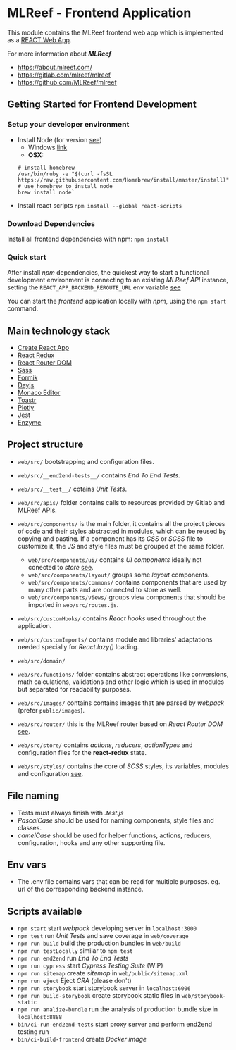 MLReef - Frontend Application
=============

This module contains the MLReef frontend web app which is implemented as a [REACT Web App](https://reactjs.org/).

For more information about ***MLReef***
- https://about.mlreef.com/
- https://gitlab.com/mlreef/mlreef
- https://github.com/MLReef/mlreef


## Getting Started for Frontend Development

### Setup your developer environment
* Install Node (for version [see](/web/Dockerfile))
  * Windows [link](https://nodejs.org/en/download/)
  * **OSX:**
  ```shell script
  # install homebrew
  /usr/bin/ruby -e "$(curl -fsSL https://raw.githubusercontent.com/Homebrew/install/master/install)"
  # use homebrew to install node
  brew install node`
  ```
* Install react scripts `npm install --global react-scripts`

### Download Dependencies
Install all frontend dependencies with npm: `npm install`

### Quick start
After install *npm* dependencies, the quickest way to start a functional development environment is connecting to an existing *MLReef API* instance, setting the `REACT_APP_BACKEND_REROUTE_URL` env variable [see](/web/.env)

You can start the *frontend* application locally with *npm*, using the `npm start` command.


## Main technology stack
* [Create React App](https://create-react-app.dev/)
* [React Redux](https://react-redux.js.org/)
* [React Router DOM](https://reactrouter.com/web/guides/quick-start)
* [Sass](https://sass-lang.com/)
* [Formik](https://formik.org/)
* [Dayjs](https://day.js.org/)
* [Monaco Editor](https://microsoft.github.io/monaco-editor/)
* [Toastr](https://www.npmjs.com/package/react-redux-toastr)
* [Plotly](https://plotly.com/javascript/)
* [Jest](https://jestjs.io/)
* [Enzyme](https://enzymejs.github.io/enzyme/)


## Project structure

* `web/src/` bootstrapping and configuration files.
* `web/src/__end2end-tests__/` contains *End To End Tests*.
* `web/src/__test__/` cotains *Unit Tests*.
* `web/src/apis/` folder contains calls to resources provided by Gitlab and MLReef APIs.
* `web/src/components/` is the main folder, it contains all the project pieces of code and their styles abstracted in modules, which can be reused by copying and pasting.
If a component has its *CSS* or *SCSS* file to customize it, the *JS* and style files must be grouped at the same folder.
  - `web/src/components/ui/` contains *UI components* ideally not conected to *store* [see](/web/src/components/ui/README.md).
  - `web/src/components/layout/` groups some *layout* components.
  - `web/src/components/commons/` contains components that are used by many other parts and are connected to store as well.
  - `web/src/components/views/` groups view components that should be imported in `web/src/routes.js`.


* `web/src/customHooks/` contains *React hooks* used throughout the application.
* `web/src/customImports/` contains module and libraries' adaptations needed specially for *React.lazy()* loading.
* `web/src/domain/`
* `web/src/functions/` folder contains abstract operations like conversions, math calculations, validations and other logic which is used in modules but separated for readability purposes.
* `web/src/images/` contains contains images that are parsed by *webpack* (prefer `public/images`).
* `web/src/router/` this is the MLReef router based on *React Router DOM* [see](/web/src/router/README.md).
* `web/src/store/` contains *actions*, *reducers*, *actionTypes* and configuration files for the **react-redux** state.
* `web/src/styles/` contains the core of *SCSS* styles, its variables, modules and configuration [see](/web/src/styles/README.md).


## File naming

* Tests must always finish with *.test.js*
* *PascalCase* should be used for naming components, style files and classes.
* *camelCase*  should be used for helper functions, actions, reducers, configuration, hooks and any other supporting file.

## Env vars

* The .env file contains vars that can be read for multiple purposes. eg. url of the corresponding backend instance.


## Scripts available
- `npm start` start *webpack* developing server in `localhost:3000`
- `npm test` run *Unit Tests* and save coverage in `web/coverage`
- `npm run build` build the production bundles in `web/build`
- `npm run testLocally` similar to `npm test`
- `npm run end2end` run *End To End Tests*
- `npm run cypress` start *Cypress Testing Suite* (WIP)
- `npm run sitemap` create *sitemap* in `web/public/sitemap.xml`
- `npm run eject` Eject *CRA* (please don't)
- `npm run storybook` start storybook server in `localhost:6006`
- `npm run build-storybook` create storybook static files in `web/storybook-static`
- `npm run analize-bundle` run the analysis of production bundle size in `localhost:8888`
- `bin/ci-run-end2end-tests` start proxy server and perform end2end testing run
- `bin/ci-build-frontend` create *Docker image*
